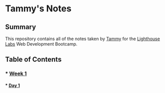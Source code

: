 # Tammy's Notes
## Summary 

This repository contains all of the notes taken by [Tammy](https://github.com/TamBam55) for the [Lighthouse Labs](https://www.lighthouselabs.ca/) Web Development Bootcamp.


## Table of Contents

### * [Week 1](/Week_1)
  #### * [Day 1](/Week_1/Day_1)

